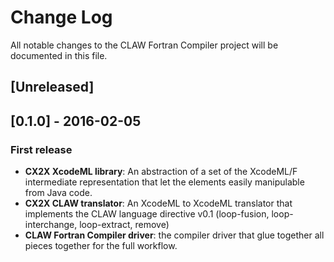 # Change Log
All notable changes to the CLAW Fortran Compiler project will be documented in
this file.

## [Unreleased]

## [0.1.0] - 2016-02-05
### First release
- **CX2X XcodeML library**: An abstraction of a set of the XcodeML/F
intermediate representation that let the elements easily manipulable from Java
code.
- **CX2X CLAW translator**: An XcodeML to XcodeML translator that implements the
CLAW language directive v0.1 (loop-fusion, loop-interchange, loop-extract,
remove)
- **CLAW Fortran Compiler driver**: the compiler driver that glue together all
pieces together for the full workflow.
